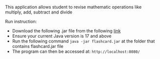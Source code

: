 This application allows student to revise mathematic operations like multiply, add, subtract and divide

Run instruction:
- Download the following .jar file from the following [link](https://drive.google.com/file/d/1lI57LlguxIJEPJQisD3de-sCTDdK0Fy7/view?usp=sharing)
- Ensure your current Java version is 17 and above
- Run the following command `java -jar flashcard.jar` at the folder that contains flashcard.jar file
- The program can then be accessed at: `http://localhost:8080/`

